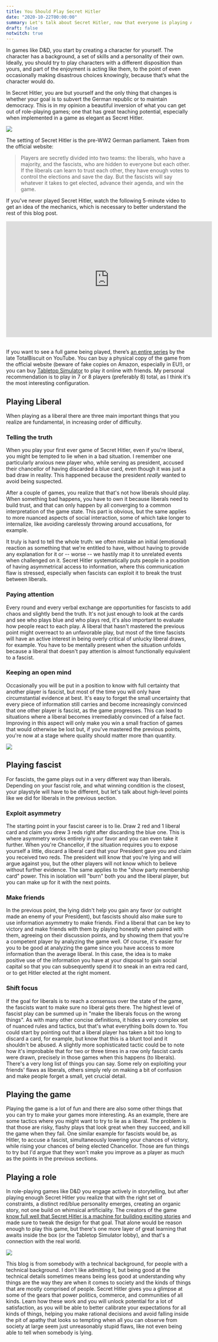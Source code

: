 ```yaml
---
title: You Should Play Secret Hitler
date: "2020-10-22T00:00:00"
summary: Let's talk about Secret Hitler, now that everyone is playing Among Us and Among U.S.
draft: false
notwitch: true
---
```


In games like D&D, you start by creating a character for yourself. The character has a background, a set of skills and a personality of their own. Ideally, you should try to play characters with a different disposition than yours, and part of the enjoyment is acting like them, to the point of even occasionally making disastrous choices knowingly, because that’s what the character would do.

In Secret Hitler, you are but yourself and the only thing that changes is whether your goal is to subvert the German republic or to maintain democracy. This is in my opinion a beautiful inversion of what you can get out of role-playing games; one that has great teaching potential, especially when implemented in a game as elegant as Secret Hitler.

![](pieces.png)

The setting of Secret Hitler is the pre-WW2 German parliament. Taken from the official website:

> Players are secretly divided into two teams: the liberals, who have a majority, and the fascists, who are hidden to everyone but each other. If the liberals can learn to trust each other, they have enough votes to control the elections and save the day. But the fascists will say whatever it takes to get elected, advance their agenda, and win the game.

If you've never played Secret Hitler, watch the following 5-minute video to get an idea of the mechanics, which is necessary to better understand the rest of this blog post.

<div class="video-container">
<iframe width="560" height="315" src="https://www.youtube-nocookie.com/embed/APiugylcAJw" frameborder="0" allow="accelerometer; autoplay; encrypted-media; gyroscope; picture-in-picture" allowfullscreen></iframe>
</div>

<br>If you want to see a full game being played, there’s [an entire series](https://www.youtube.com/watch?v=k69PbHoSWm4) by the late TotalBiscuit on YouTube. You can buy a physical copy of the game from the official website (beware of fake copies on Amazon, especially in EU!), or you can buy [Tabletop Simulator](https://store.steampowered.com/app/286160/Tabletop_Simulator/) to play it online with friends. My personal recommendation is to play in 7 or 8 players (preferably 8) total, as I think it's the most interesting configuration.

## Playing Liberal
When playing as a liberal there are three main important things that you realize are fundamental, in increasing order of difficulty.

### Telling the truth
When you play your first ever game of Secret Hitler, even if you're liberal, you might be tempted to lie when in a bad situation. I remember one particularly anxious new player who, while serving as president, accused their chancellor of having discarded a blue card, even though it was just a bad draw in reality. This happened because the president *really* wanted to avoid being suspected.

After a couple of games, you realize that that's not how liberals should play. When something bad happens, you have to own it because liberals need to build trust, and that can only happen by all converging to a common interpretation of the game state. This part is obvious, but the same applies to more nuanced aspects of social interaction, some of which take longer to internalize, like avoiding carelessly throwing around accusations, for example.

It truly is hard to tell the whole truth: we often mistake an initial (emotional) reaction as something that we're entitled to have, without having to provide any explanation for it or -- worse -- we hastily map it to unrelated events when challenged on it. Secret Hitler systematically puts people in a position of having asymmetrical access to information, where this communication flaw is stressed, especially when fascists can exploit it to break the trust between liberals.

### Paying attention
Every round and every verbal exchange are opportunities for fascists to add chaos and slightly bend the truth. It's not just enough to look at the cards and see who plays blue and who plays red, it's also important to evaluate how people react to each play. A liberal that hasn't mastered the previous point might overreact to an unfavorable play, but most of the time fascists will have an active interest in being overly critical of unlucky liberal draws, for example. You have to be mentally present when the situation unfolds because a liberal that doesn't pay attention is almost functionally equivalent to a fascist.

### Keeping an open mind
Occasionally you will be put in a position to know with full certainty that another player is fascist, but most of the time you will only have circumstantial evidence at best. It's easy to forget the small uncertainty that every piece of information still carries and become increasingly convinced that one other player is fascist, as the game progresses. This can lead to situations where a liberal becomes irremediably convinced of a false fact. Improving in this aspect will only make you win a small fraction of games that would otherwise be lost but, if you've mastered the previous points, you're now at a stage where quality should matter more than quantity.

![](yinyang.jpeg)

## Playing fascist
For fascists, the game plays out in a very different way than liberals. Depending on your fascist role, and what winning condition is the closest, your playstyle will have to be different, but let's talk about high-level points like we did for liberals in the previous section.

### Exploit asymmetry 
The starting point in your fascist career is to lie. Draw 2 red and 1 liberal card and claim you drew 3 reds right after discarding the blue one. This is where asymmetry works entirely in your favor and you can even take it further. When you're Chancellor, if the situation requires you to expose yourself a little, discard a liberal card that your President gave you and claim you received two reds. The president will know that you're lying and will argue against you, but the other players will not know which to believe without further evidence. The same applies to the "show party membership card" power. This in isolation will "burn" both you and the liberal player, but you can make up for it with the next points.

### Make friends
In the previous point, the lying didn't help you gain any favor (or outright made an enemy of your President), but fascists should also make sure to use information asymmetry to make friends. Find a liberal that can be key to victory and make friends with them by playing honestly when paired with them, agreeing on their discussion points, and by showing them that you're a competent player by analyzing the game well. Of course, it's easier for you to be good at analyzing the game since you have access to more information than the average liberal. In this case, the idea is to make positive use of the information you have at your disposal to gain social capital so that you can subsequently spend it to sneak in an extra red card, or to get Hitler elected at the right moment.

### Shift focus
If the goal for liberals is to reach a consensus over the state of the game, the fascists want to make sure no liberal gets there. The highest level of fascist play can be summed up in  "make the liberals focus on the wrong things". As with many other concise definitions, it hides a very complex set of nuanced rules and tactics, but that's what everything boils down to. You could start by pointing out that a liberal player has taken a bit too long to discard a card, for example, but know that this is a blunt tool and it shouldn't be abused. A slightly more sophisticated tactic could be to note how it's improbable that for two or three times in a row only fascist cards were drawn, precisely in those games when this happens (to liberals). There's a very long list of things you can say. Some rely on exploiting your friends' flaws as liberals, others simply rely on making a bit of confusion and make people forget a small, yet crucial detail.

## Playing the game
Playing the game is a lot of fun and there are also some other things that you can try to make your games more interesting. As an example, there are some tactics where you might want to try to lie as a liberal. The problem is that those are risky, flashy plays that look great when they succeed, and kill the game when they fail. One similar example for fascists would be, as Hitler, to accuse a fascist, simultaneously lowering your chances of victory, while rising your chances of being elected Chancellor. Those are fun things to try but I'd argue that they won't make you improve as a player as much as the points in the previous sections.

## Playing a role
In role-playing games like D&D you engage actively in storytelling, but after playing enough Secret Hitler you realize that with the right set of constraints, a distinct red/blue personality emerges, creating an organic story, not one build on whimsical artificiality. The creators of the game [know full well that Secret Hitler is a machine for building exciting stories](https://www.youtube.com/watch?v=6-IJZrrMFpE) and made sure to tweak the design for that goal. That alone would be reason enough to play this game, but there's one more layer of great learning that awaits inside the box (or the Tabletop Simulator lobby), and that's a connection with the real world.

![](cards.png)

This blog is from somebody with a technical background, for people with a technical background. I don't like admitting it, but being good at the technical details sometimes means being less good at understanding why things are the way they are when it comes to society and the kinds of things that are mostly comprised of people. Secret Hitler gives you a glimpse at some of the gears that power politics, commerce, and communities of all kinds. Learn how these work and you will unlock potential for a lot of satisfaction, as you will be able to better calibrate your expectations for all kinds of things, helping you make rational decisions and avoid falling inside the pit of apathy that looks so tempting when all you can observe from society at large seem just unreasonably stupid flaws, like not even being able to tell when somebody is lying.
